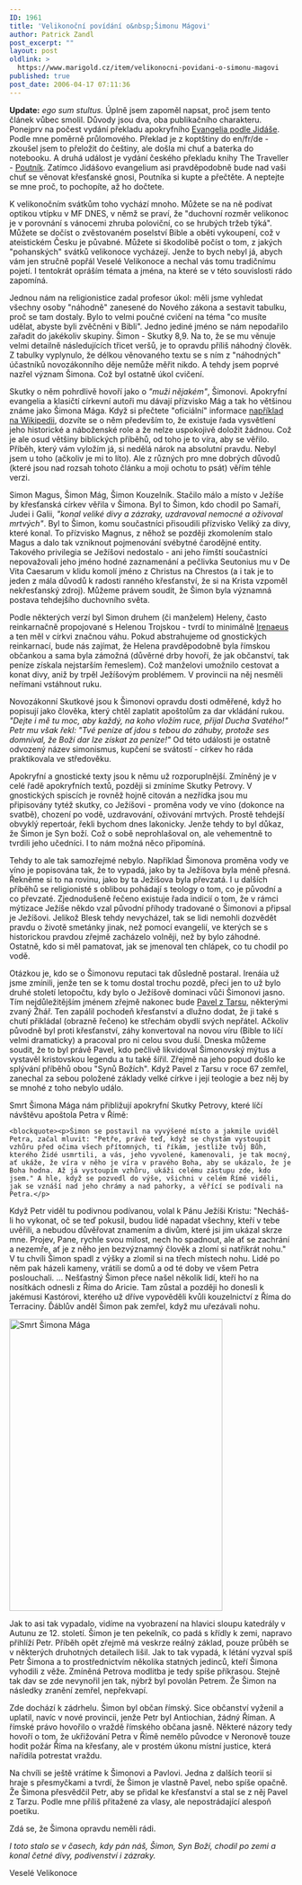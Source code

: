 ```yaml
---
ID: 1961
title: 'Velikonoční povídání o&nbsp;Šimonu Mágovi'
author: Patrick Zandl
post_excerpt: ""
layout: post
oldlink: >
  https://www.marigold.cz/item/velikonocni-povidani-o-simonu-magovi
published: true
post_date: 2006-04-17 07:11:36
---
```

<p><strong>Update:</strong> <i>ego sum stultus.</i> Úplně jsem zapoměl napsat, proč jsem tento článek vůbec smolil. Důvody jsou dva, oba publikačního charakteru. Ponejprv na počest vydání překladu apokryfního <a href="http://www.national-geographic.cz/detail.asp?id=1160">Evangelia podle Jidáše</a>. 	Podle mne poměrně průlomového. Překlad je z koptštiny do en/fr/de - zkoušel jsem to přeložit do češtiny, ale došla mi chuť a baterka do notebooku. A druhá událost je vydání českého překladu knihy The Traveller - <a href="http://www.daemon.cz/kniha/6077/hawks-john-twelve-poutnik.htm">Poutník</a>. Zatímco Jidášovo evangelium asi pravděpodobně bude nad vaši chuť se věnovat křesťanské gnosi, Poutníka si kupte a přečtěte. A neptejte se mne proč, to pochopíte, až ho dočtete.</p>

<p>K velikonočním svátkům toho vychází mnoho. Můžete se na ně podívat optikou vtípku v MF DNES, v němž se praví, že "duchovní rozměr velikonoc je v porovnání s vánocemi zhruba poloviční, co se hrubých tržeb týká". Můžete se dočíst o zvěstovaném poselství Bible a oběti vykoupení, což v ateistickém Česku je půvabné. Můžete si škodolibě počíst o tom, z jakých "pohanských" svátků velikonoce vycházejí. Jenže to bych nebyl já, abych vám jen stručně popřál Veselé   Velikonoce a nechal vás tomu tradičnímu pojetí. I tentokrát opráším témata a jména, na které se v této souvislosti rádo zapomíná. </p>

<p>Jednou nám na religionistice zadal profesor úkol: měli jsme vyhledat všechny osoby "náhodně" zanesené do Nového zákona a sestavit tabulku, proč se tam dostaly. Bylo to velmi poučné cvičení na téma "co musíte udělat, abyste byli zvěčněni v Bibli". Jedno jediné jméno se nám nepodařilo zařadit do jakékoliv skupiny. Šimon - Skutky 8,9. Na to, že se mu věnuje velmi detailně následujících třicet veršů, je to opravdu příliš náhodný člověk. Z tabulky vyplynulo, že délkou věnovaného textu se s ním z "náhodných" účastníků novozákonního děje nemůže měřit nikdo. A tehdy jsem poprvé nazřel význam Šimona. Což byl ostatně úkol cvičení. </p>

<p>Skutky o něm pohrdlivě hovoří jako o <i>"muži nějakém"</i>, Šimonovi. Apokryfní evangelia a klasičtí církevní autoři mu dávají přízvisko Mág a tak ho většinou známe jako Šimona Mága. Když si přečtete "oficiální" informace <a href="http://en.wikipedia.org/wiki/Simon_Magus">například na Wikipedii</a>, dozvíte se o něm především to, že existuje řada vysvětlení jeho historické a náboženské role a že nelze uspokojivě doložit žádnou. Což je ale osud většiny biblických příběhů, od toho je to víra, aby se věřilo. Příběh, který vám vyložím já, si nedělá nárok na absolutní pravdu. Nebyl jsem u toho (ačkoliv je mi to líto). Ale z různých pro mne dobrých důvodů (které jsou nad rozsah tohoto článku a moji ochotu to psát) věřím téhle verzi. </p>

<p>Simon Magus, Šimon Mág, Šimon Kouzelník. Stačilo málo a místo v Ježíše by křesťanská církev věřila v Šimona. Byl to Šimon, kdo chodil po Samaří, Judei i Galii, <i>"konal veliké divy a zázraky, uzdravoval nemocné a oživoval mrtvých"</i>. Byl to Šimon, komu součastníci přisoudili přízvisko Veliký za divy, které konal. To přízvisko Magnus, z něhož se později zkomolením stalo Magus a dalo tak vzniknout pojmenování svébytné čarodějné entity. Takového privilegia se Ježíšovi nedostalo - ani jeho římští součastníci nepovažovali jeho jméno hodné zaznamenání a pečlivka Seutonius mu v De Vita Caesarum v klidu komolí jméno z Christus na Chrestos (a i tak je to jeden z mála důvodů k radosti ranného křesťanství, že si na Krista vzpoměl nekřesťanský zdroj). Můžeme právem soudit, že Šimon byla významná postava tehdejšího duchovního světa.
</p>

<!--more--><p>Podle některých verzí byl Simon druhem (či manželem) Heleny, často reinkarnačně propojované s Helenou Trojskou - tvrdí to minimálně <a href="http://cs.wikipedia.org/wiki/Irenej_z_Lyonu">Irenaeus</a> a ten měl v církvi značnou váhu. Pokud abstrahujeme od gnostických reinkarnací, bude nás zajímat, že Helena pravděpodobně byla římskou občankou a sama byla zámožná (důvěrné drby hovoří, že jak občanství, tak peníze získala nejstarším řemeslem). Což manželovi umožnilo cestovat a konat divy, aniž by trpěl Ježíšovým problémem. V provincii na něj nesměli neřímani vstáhnout ruku.  </p>

<p>Novozákonní Skutkové jsou k Šimonovi opravdu dosti odměřené, když ho popisují jako člověka, který chtěl zaplatit apoštolům za dar vkládání rukou. <i>"Dejte i mě tu moc, aby každý, na koho vložím ruce, přijal Ducha Svatého!" Petr mu však řekl: "Tvé peníze ať jdou s tebou do záhuby, protože ses domníval, že Boží dar lze získat za peníze!"</i> Od této události je ostatně odvozený název simonismus, kupčení se svátostí - církev ho ráda praktikovala ve středověku.  </p>

<p>Apokryfní a gnostické texty jsou k němu už rozporuplnější. Zmíněný je v celé řadě apokryfních textů, později si zmíníme Skutky Petrovy. V gnostických spiscích je rovněž hojně citován a nezřídka jsou mu připisovány tytéž skutky, co Ježíšovi - proměna vody ve víno (dokonce na svatbě), chození po vodě, uzdravování, oživování mrtvých. Prostě tehdejší obvyklý repertoár, řekli bychom dnes lakonicky. Jenže tehdy to byl důkaz, že Šimon je Syn boží. Což o sobě neprohlašoval on, ale vehementně to tvrdili jeho učedníci. I to nám možná něco připomíná. </p>

<p>Tehdy to ale tak samozřejmé nebylo. Například Šimonova proměna vody ve víno je popisována tak, že to vypadá, jako by ta Ježíšova byla méně přesná. Řekněme si to na rovinu, jako by ta Ježíšova byla převzatá.  I u dalších příběhů se religionisté s oblibou pohádají s teology o tom, co je původní a co převzaté. Zjednodušeně řečeno existuje řada indicií o tom, že v rámci mýtizace Ježíše někdo vzal původní příhody tradované o Šimonovi a připsal je Ježíšovi. Jelikož Blesk tehdy nevycházel, tak se lidi nemohli dozvědět pravdu o životě smetánky jinak, než pomocí evangelií, ve kterých se s historickou pravdou zřejmě zacházelo volněji, než by bylo záhodné. Ostatně, kdo si měl pamatovat, jak se jmenoval ten chlápek, co tu chodil po vodě.</p>

<p>Otázkou je, kdo se o Šimonovu reputaci tak důsledně postaral.  Irenáia už jsme zmínili, jenže ten se k tomu dostal trochu pozdě, přeci jen to už bylo druhé století letopočtu, kdy bylo o Ježíšově dominaci vůči Šimonovi jasno. Tím nejdůležitějším jménem zřejmě nakonec bude <a href="http://cs.wikipedia.org/wiki/Pavel_z_Tarsu">Pavel z Tarsu</a>, některými zvaný Žhář. Ten zapálil pochodeň křesťanství a dlužno dodat, že ji také s chutí přikládal (obrazně řečeno) ke střechám obydlí svých nepřátel. Ačkoliv původně byl proti křesťanství, záhy konvertoval na novou víru (Bible to líčí velmi dramaticky) a pracoval pro ni celou svou duší. Dneska můžeme soudit, že to byl právě Pavel, kdo pečlivě likvidoval Šimonovský mýtus a vystavěl kristovskou legendu a tu také šířil. Zřejmě na jeho popud došlo ke splývání příběhů obou "Synů Božích". Když Pavel z Tarsu v roce 67 zemřel, zanechal za sebou položené základy velké církve i její teologie a bez něj by se mnohé z toho nebylo událo. </p>

<p>Smrt Šimona Mága nám přibližují apokryfní Skutky Petrovy, které líčí návštěvu apoštola Petra v Římě:</p>

	<blockquote><p>Šimon se postavil na vyvýšené místo a jakmile uviděl Petra, začal mluvit: "Petře, právě teď, když se chystám vystoupit vzhůru před očima všech přítomných, ti říkám, jestliže tvůj Bůh, kterého Židé usmrtili, a vás, jeho vyvolené, kamenovali, je tak mocný, ať ukáže, že víra v něho je víra v pravého Boha, aby se ukázalo, že je Boha hodna. Až já vystoupím vzhůru, ukáži celému zástupu zde, kdo jsem." A hle, když se pozvedl do výše, všichni v celém Římě viděli, jak se vznáší nad jeho chrámy a nad pahorky, a věřící se podívali na Petra.</p>

<p>Když Petr viděl tu podivnou podívanou, volal k Pánu Ježíši Kristu: "Necháš-li ho vykonat, oč se teď pokusil, budou lidé napadat všechny, kteří v tebe uvěřili, a nebudou důvěřovat znamením a divům, které jsi jim ukázal skrze mne. Projev, Pane, rychle svou milost, nech ho spadnout, ale ať se zachrání a nezemře, ať je z něho jen bezvýznamný člověk a zlomí si natřikrát nohu." V tu chvíli Šimon spadl z výšky a zlomil si na třech místech nohu. Lidé po něm pak házeli kameny, vrátili se domů a od té doby ve všem Petra poslouchali. ... Nešťastný Šimon přece našel několik lidí, kteří ho na nosítkách odnesli z Říma do Aricie. Tam zůstal a později ho donesli k jakémusi Kastórovi, kterého už dříve vypověděli kvůli kouzelnictví z Říma do Terraciny. Ďáblův anděl Šimon pak zemřel, když mu uřezávali nohu. </p>
</blockquote>
	<div class="rightbox"><img src="/wp-content/uploads/20060417-simonmag.jpg" alt="Smrt Šimona Mága" width="379" height="520" /></div>
<p>Jak to asi tak vypadalo, vidíme na vyobrazení na hlavici sloupu katedrály v Autunu ze 12. století. Šimon je ten pekelník, co padá s křídly k zemi, napravo přihlíží Petr. Příběh opět zřejmě má veskrze reálný základ, pouze průběh se v některých druhotných detailech lišil. Jak to tak vypadá, k létání vyzval spíš Petr Šimona a to prostřednictvím několika statných jedinců, kteří Šimona vyhodili z věže. Zmíněná Petrova modlitba je tedy spíše příkrasou. Stejně tak dav se zde nevynořil jen tak, nýbrž byl povolán Petrem. Že Šimon na následky zranění zemřel, nepřekvapí. </p>

<p>Zde dochází k zádrhelu. Šimon byl občan římský. Sice občanství vyženil a uplatil, navíc v nové provincii, jenže Petr byl Antiochian, žádný Říman.  A římské právo hovořilo o vraždě římského občana jasně. Některé názory tedy hovoří o tom, že ukřižování Petra v Římě nemělo původce v Neronově touze hodit požár Říma na křesťany, ale v prostém úkonu místní justice, která nařídila potrestat vraždu. </p>

<p>Na chvíli se ještě vrátíme k Šimonovi a Pavlovi. Jedna z dalších teorií si hraje s přesmyčkami a tvrdí, že Šimon je vlastně Pavel, nebo spíše opačně. Že Šimona přesvědčil Petr, aby se přidal ke křesťanství a stal se z něj Pavel z Tarzu. Podle mne příliš přitažené za vlasy, ale nepostrádající alespoň poetiku. </p>

<p>Zdá se, že Šimona opravdu neměli rádi. </p>

<p><i>I toto stalo se v časech, kdy pán náš, Šimon, Syn Boží, chodil po zemi a konal četné divy, podivenství i zázraky.</i> </p>

<p>Veselé Velikonoce
</p>
